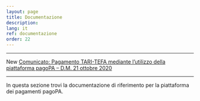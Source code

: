 ```yaml
---
layout: page
title: Documentazione
description: 
lang: it
ref: documentazione
order: 22
---
```



---

<span class="badge badge-secondary">New</span> [Comunicato: Pagamento TARI-TEFA mediante l’utilizzo della piattaforma pagoPA – D.M. 21 ottobre 2020](/it/pagopa/documentazione/comunicato-tari-tefa)

---

In questa sezione trovi la documentazione di riferimento per la piattaforma dei pagamenti pagoPA.